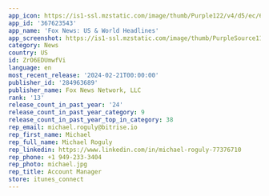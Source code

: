 ```yaml
---
app_icon: https://is1-ssl.mzstatic.com/image/thumb/Purple122/v4/d5/ec/68/d5ec68dd-5d27-cc15-cfb7-da9e01074fbd/AppIcon-1x_U007emarketing-0-7-0-sRGB-0-85-220-0.png/1024x1024bb.png
app_id: '367623543'
app_name: 'Fox News: US & World Headlines'
app_screenshot: https://is1-ssl.mzstatic.com/image/thumb/PurpleSource116/v4/04/0e/03/040e032e-77c5-d6b6-4884-6e7221fb2e1b/ac6745b6-b18e-49d3-8975-ebd06e3ac163_Screen_1_-_iOS_X.png/1242x2688bb.png
category: News
country: US
id: ZrO6EDUmwfVi
language: en
most_recent_release: '2024-02-21T00:00:00'
publisher_id: '284963689'
publisher_name: Fox News Network, LLC
rank: '13'
release_count_in_past_year: '24'
release_count_in_past_year_category: 9
release_count_in_past_year_top_in_category: 38
rep_email: michael.roguly@bitrise.io
rep_first_name: Michael
rep_full_name: Michael Roguly
rep_linkedin: https://www.linkedin.com/in/michael-roguly-77376710
rep_phone: +1 949-233-3404
rep_photo: michael.jpg
rep_title: Account Manager
store: itunes_connect
---
```

